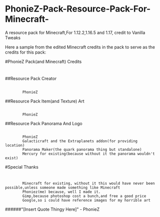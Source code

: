 # PhonieZ-Pack-Resource-Pack-For-Minecraft-

A resource pack for Minecraft,For 1.12.2,1.16.5 and 1.17, credit to Vanilla Tweaks

Here a sample from the edited Minecraft credits in the pack to serve as the credits for this pack:

#PhonieZ Pack(and Minecraft) Credits
#

##Resource Pack Creator
##
            PhonieZ

##Resource Pack Item(and Texture) Art
##
            PhonieZ

##Resource Pack Panorama And Logo
##
            PhonieZ
            Galacticraft and the Extraplanets addon(for providing location)
            Panorama Maker(the quark panorama thing but standalone)
            Mercury for existing(because without it the panorama wouldn't exist)

#Special Thanks
#
            Minecraft for existing, without it this would have never been possible,unless someone made something like Minecraft
            Phoniez(me) because, well I made it.
            Gimp,because photoshop cost a bunch,and free a good price
            Google,so i could have reference images for my horrible art


######"[Insert Quote Thingy Here]" - PhonieZ
######
